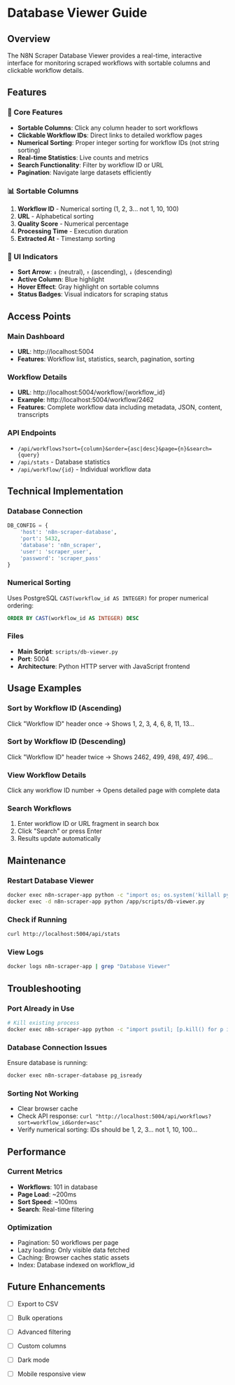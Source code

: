 # Database Viewer Guide

## Overview
The N8N Scraper Database Viewer provides a real-time, interactive interface for monitoring scraped workflows with sortable columns and clickable workflow details.

## Features

### 🎯 Core Features
- **Sortable Columns**: Click any column header to sort workflows
- **Clickable Workflow IDs**: Direct links to detailed workflow pages
- **Numerical Sorting**: Proper integer sorting for workflow IDs (not string sorting)
- **Real-time Statistics**: Live counts and metrics
- **Search Functionality**: Filter by workflow ID or URL
- **Pagination**: Navigate large datasets efficiently

### 📊 Sortable Columns
1. **Workflow ID** - Numerical sorting (1, 2, 3... not 1, 10, 100)
2. **URL** - Alphabetical sorting
3. **Quality Score** - Numerical percentage
4. **Processing Time** - Execution duration
5. **Extracted At** - Timestamp sorting

### 🎨 UI Indicators
- **Sort Arrow**: `↕` (neutral), `↑` (ascending), `↓` (descending)
- **Active Column**: Blue highlight
- **Hover Effect**: Gray highlight on sortable columns
- **Status Badges**: Visual indicators for scraping status

## Access Points

### Main Dashboard
- **URL**: http://localhost:5004
- **Features**: Workflow list, statistics, search, pagination, sorting

### Workflow Details
- **URL**: http://localhost:5004/workflow/{workflow_id}
- **Example**: http://localhost:5004/workflow/2462
- **Features**: Complete workflow data including metadata, JSON, content, transcripts

### API Endpoints
- `/api/workflows?sort={column}&order={asc|desc}&page={n}&search={query}`
- `/api/stats` - Database statistics
- `/api/workflow/{id}` - Individual workflow data

## Technical Implementation

### Database Connection
```python
DB_CONFIG = {
    'host': 'n8n-scraper-database',
    'port': 5432,
    'database': 'n8n_scraper',
    'user': 'scraper_user',
    'password': 'scraper_pass'
}
```

### Numerical Sorting
Uses PostgreSQL `CAST(workflow_id AS INTEGER)` for proper numerical ordering:
```sql
ORDER BY CAST(workflow_id AS INTEGER) DESC
```

### Files
- **Main Script**: `scripts/db-viewer.py`
- **Port**: 5004
- **Architecture**: Python HTTP server with JavaScript frontend

## Usage Examples

### Sort by Workflow ID (Ascending)
Click "Workflow ID" header once → Shows 1, 2, 3, 4, 6, 8, 11, 13...

### Sort by Workflow ID (Descending)
Click "Workflow ID" header twice → Shows 2462, 499, 498, 497, 496...

### View Workflow Details
Click any workflow ID number → Opens detailed page with complete data

### Search Workflows
1. Enter workflow ID or URL fragment in search box
2. Click "Search" or press Enter
3. Results update automatically

## Maintenance

### Restart Database Viewer
```bash
docker exec n8n-scraper-app python -c "import os; os.system('killall python 2>/dev/null || true')"
docker exec -d n8n-scraper-app python /app/scripts/db-viewer.py
```

### Check if Running
```bash
curl http://localhost:5004/api/stats
```

### View Logs
```bash
docker logs n8n-scraper-app | grep "Database Viewer"
```

## Troubleshooting

### Port Already in Use
```bash
# Kill existing process
docker exec n8n-scraper-app python -c "import psutil; [p.kill() for p in psutil.process_iter() if 'db-viewer' in ' '.join(p.cmdline())]"
```

### Database Connection Issues
Ensure database is running:
```bash
docker exec n8n-scraper-database pg_isready
```

### Sorting Not Working
- Clear browser cache
- Check API response: `curl "http://localhost:5004/api/workflows?sort=workflow_id&order=asc"`
- Verify numerical sorting: IDs should be 1, 2, 3... not 1, 10, 100...

## Performance

### Current Metrics
- **Workflows**: 101 in database
- **Page Load**: ~200ms
- **Sort Speed**: ~100ms
- **Search**: Real-time filtering

### Optimization
- Pagination: 50 workflows per page
- Lazy loading: Only visible data fetched
- Caching: Browser caches static assets
- Index: Database indexed on workflow_id

## Future Enhancements
- [ ] Export to CSV
- [ ] Bulk operations
- [ ] Advanced filtering
- [ ] Custom columns
- [ ] Dark mode
- [ ] Mobile responsive view

